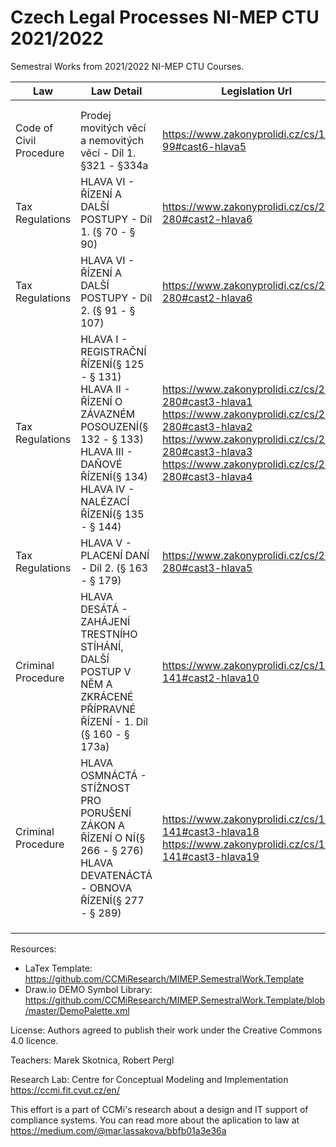 # Czech Legal Processes NI-MEP CTU 2021/2022

Semestral Works from 2021/2022 NI-MEP CTU Courses. 

| Law | Law Detail  | Legislation Url | Author |
| -- | ------------- | ------------- | ------------- |
|  |  |  |  |
|  |  |  |  |
| Code of Civil Procedure | Prodej movitých věcí a nemovitých věcí - Díl 1. §321 - §334a | https://www.zakonyprolidi.cz/cs/1963-99#cast6-hlava5 | Holý Viktor |
| Tax Regulations | HLAVA VI - ŘÍZENÍ A DALŠÍ POSTUPY - Díl 1. (§ 70 - § 90) |	https://www.zakonyprolidi.cz/cs/2009-280#cast2-hlava6 | Martínková Jana |
| Tax Regulations | HLAVA VI - ŘÍZENÍ A DALŠÍ POSTUPY - Díl 2. (§ 91 - § 107) | https://www.zakonyprolidi.cz/cs/2009-280#cast2-hlava6 | Matoušek Daniel |
| Tax Regulations | 	HLAVA I - REGISTRAČNÍ ŘÍZENÍ(§ 125 - § 131) <br /> HLAVA II - ŘÍZENÍ O ZÁVAZNÉM POSOUZENÍ(§ 132 - § 133) <br /> HLAVA III - DAŇOVÉ ŘÍZENÍ(§ 134) <br /> HLAVA IV - NALÉZACÍ ŘÍZENÍ(§ 135 - § 144) | https://www.zakonyprolidi.cz/cs/2009-280#cast3-hlava1 <br /> https://www.zakonyprolidi.cz/cs/2009-280#cast3-hlava2 <br /> https://www.zakonyprolidi.cz/cs/2009-280#cast3-hlava3 <br /> https://www.zakonyprolidi.cz/cs/2009-280#cast3-hlava4 | Novotný Jan |
| Tax Regulations | HLAVA V - PLACENÍ DANÍ - Díl 2. (§ 163 - § 179) | https://www.zakonyprolidi.cz/cs/2009-280#cast3-hlava5 | Primus David |
| Criminal Procedure | 	HLAVA DESÁTÁ - ZAHÁJENÍ TRESTNÍHO STÍHÁNÍ, DALŠÍ POSTUP V NĚM A ZKRÁCENÉ PŘÍPRAVNÉ ŘÍZENÍ - 1. Díl (§ 160 - § 173a) | https://www.zakonyprolidi.cz/cs/1961-141#cast2-hlava10 | 	Starůstka Jan |
| Criminal Procedure | HLAVA OSMNÁCTÁ - STÍŽNOST PRO PORUŠENÍ ZÁKON A ŘÍZENÍ O NÍ(§ 266 - § 276) <br/> HLAVA DEVATENÁCTÁ - OBNOVA ŘÍZENÍ(§ 277 - § 289) | https://www.zakonyprolidi.cz/cs/1961-141#cast3-hlava18 <br/> https://www.zakonyprolidi.cz/cs/1961-141#cast3-hlava19 | Cihlář Ondřej |
|  |  |  |  |
|  |  |  |  |
|  |  |  |  |

Resources: 
- LaTex Template: https://github.com/CCMiResearch/MIMEP.SemestralWork.Template
- Draw.io DEMO Symbol Library: https://github.com/CCMiResearch/MIMEP.SemestralWork.Template/blob/master/DemoPalette.xml

License: Authors agreed to publish their work under the Creative Commons 4.0 licence.  

Teachers: Marek Skotnica, Robert Pergl 

Research Lab: Centre for Conceptual Modeling and Implementation https://ccmi.fit.cvut.cz/en/

This effort is a part of CCMi's research about a design and IT support of compliance systems. You can read more about the aplication to law at https://medium.com/@mar.lassakova/bbfb01a3e36a 
